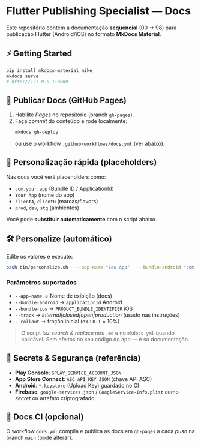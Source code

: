 # Flutter Publishing Specialist — Docs

Este repositório contém a documentação **sequencial** (00 → 98) para publicação Flutter (Android/iOS) no formato **MkDocs Material**.

## ⚡ Getting Started
```bash
pip install mkdocs-material mike
mkdocs serve
# http://127.0.0.1:8000
```

## 🚀 Publicar Docs (GitHub Pages)
1. Habilite *Pages* no repositório (branch `gh-pages`).  
2. Faça *commit* do conteúdo e rode localmente:
   ```bash
   mkdocs gh-deploy
   ```
   ou use o workflow `.github/workflows/docs.yml` (ver abaixo).

## 🧩 Personalização rápida (placeholders)
Nas docs você verá placeholders como:
- `com.your.app` (Bundle ID / ApplicationId)
- `Your App` (nome do app)
- `clientA`, `clientB` (marcas/flavors)
- `prod`, `dev`, `stg` (ambientes)

Você pode **substituir automaticamente** com o script abaixo.

## 🛠️ Personalize (automático)
Edite os valores e execute:

```bash
bash bin/personalize.sh   --app-name "Seu App"   --bundle-android "com.seu.app"   --bundle-ios "com.seu.app"   --track "internal"   --rollout "0.1"
```

### Parâmetros suportados
- `--app-name` → Nome de exibição (docs)
- `--bundle-android` → `applicationId` Android
- `--bundle-ios` → `PRODUCT_BUNDLE_IDENTIFIER` iOS
- `--track` → *internal|closed|open|production* (usado nas instruções)
- `--rollout` → fração inicial (ex.: `0.1` = 10%)

> O script faz *search & replace* nos `.md` e no `mkdocs.yml` quando aplicável. Sem efeitos no seu código do app — é só documentação.

## 🔐 Secrets & Segurança (referência)
- **Play Console**: `GPLAY_SERVICE_ACCOUNT_JSON`
- **App Store Connect**: `ASC_API_KEY_JSON` (chave API ASC)
- **Android**: `*.keystore` (Upload Key) guardado no CI
- **Firebase**: `google-services.json` / `GoogleService-Info.plist` como *secret* ou artefato criptografado

## 🧪 Docs CI (opcional)
O workflow `docs.yml` compila e publica as docs em `gh-pages` a cada *push* na branch `main` (pode alterar).